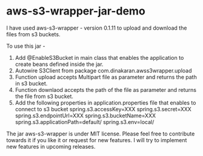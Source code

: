 # aws-s3-wrapper-jar-demo

I have used aws-s3-wrapper - version 0.1.11 to upload and download the files from s3 buckets.

To use this jar - 
1. Add @EnableS3Bucket in main class that enables the application to create beans defined inside the jar.
2. Autowire S3Client from package com.dinakaran.awss3wrapper.upload
3. Function upload accepts Multipart file as parameter and returns the path in s3 bucket.
4. Function downlaod accepts the path of the file as parameter and returns the file from s3 bucket.
5. Add the following properties in application.properties file that enables to connect to s3 bucket 
        spring.s3.accessKey=XXX
        spring.s3.secret=XXX
        spring.s3.endpointUrl=XXX
        spring.s3.bucketName=XXX
        spring.s3.applicationPath=default/
        spring.s3.env=local/


The jar aws-s3-wrapper is under MIT license. Please feel free to contribute towards it if you like it or request for new features. I will try to implement new features in upcoming releases.
